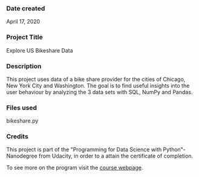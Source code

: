 ### Date created
April 17, 2020

### Project Title
Explore US Bikeshare Data

### Description
This project uses data of a bike share provider for the cities of Chicago, New York City and Washington.
The goal is to find useful insights into the user behaviour by analyzing the 3 data sets with SQL, NumPy and Pandas.

### Files used
bikeshare.py

### Credits
This project is part of the "Programming for Data Science with Python"-Nanodegree from Udacity, in order to a attain the certificate of completion.

To see more on the program visit the [course webpage](https://www.udacity.com/course/programming-for-data-science-nanodegree--nd104).
